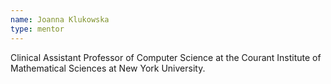 ```yaml
---
name: Joanna Klukowska
type: mentor
---
```

<!-- position: Faculty Mentor -->
Clinical Assistant Professor of Computer Science at the Courant Institute of Mathematical Sciences at New York University.
